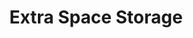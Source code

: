 ---
title: "Extra Space Storage"
url: /phoenix/extra-space-storage-north-19th-avenue/
shop: Mieten
---